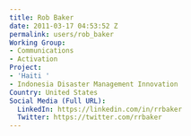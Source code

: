 ```yaml
---
title: Rob Baker
date: 2011-03-17 04:53:52 Z
permalink: users/rob_baker
Working Group:
- Communications
- Activation
Project:
- 'Haiti '
- Indonesia Disaster Management Innovation
Country: United States
Social Media (Full URL):
  LinkedIn: https://linkedin.com/in/rrbaker
  Twitter: https://twitter.com/rrbaker
---
```


